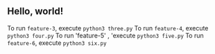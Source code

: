 ## Hello, world!

To run `feature-3`, execute `python3 three.py`
To run `feature-4`, execute `python3 four.py`
To run 'feature-5' , 'execute `python3 five.py`
To run `feature-6`, execute `python3 six.py`

